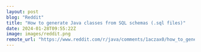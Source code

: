 ```yaml
---
layout: post
blog: "Reddit"
title: "How to generate Java classes from SQL schemas (.sql files)"
date: 2024-01-28T09:55:22Z
image: images/reddit.png
remote_url: "https://www.reddit.com/r/java/comments/1aczax0/how_to_generate_java_classes_from_sql_schemas_sql/"
---
```

